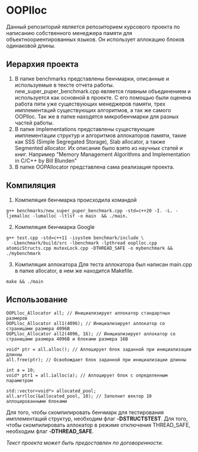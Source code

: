 # OOPlloc
Данный репозиторий является репозиторием курсового проекта по написанию собственного менеджера памяти для объектноориентированных языков. Он использует аллокацию блоков одинаковой длины.

## Иерархия проекта
1. В папке benchmarks представлены бенчмарки, описанные и используемые в тексте отчета работы. new_super_puper_benchmark.cpp является главным объединением и используется как основной в проекте. С его помощью были оценена работа пяти уже существующих менеджеров памяти, трех имплементаций существующих алгоритмов, а так же самого OOPlloc. Так же в папке находятся микробенчмарки для разных частей работы.
2. В папке implementations представлены существующие имплементации структур и алгоритмов аллокаторов памяти, такие как SSS (Simple Segregated Storage), Slab allocator, а также Segmented allocator. Их описание было взято из научных статей и книг. Например "Memory Management Algorithms and Implementation in C/C++ by Bill Blunden"
3. В папке OOPAllocator представлена сама реализация проекта.

## Компиляция
1. Компиляция бенчмарка происходила командой

```
g++ benchmarks/new_super_puper_benchmark.cpp -std=c++20 -I. -L. -ljemalloc -lumalloc -ltlsf -o main  && ./main.
```

2. Компиляция бенчмарка Google

```
g++ test.cpp -std=c++11 -isystem benchmark/include \
  -Lbenchmark/build/src -lbenchmark -lpthread ooplloc.cpp atomicStructs.cpp mutexLock.cpp -DTHREAD_SAFE -o mybenchmark && ./mybenchmark
```

3. Компиляция аллокатора
Для теста аллокатора был написан main.cpp в папке allocator, в нем же находится Makefile.

```
make && ./main
```

## Использование
```
OOPLloc_Allocator all; // Инициализирует аллокатор стандартных размеров
OOPLloc_Allocator all1(4096); // Инициализирует аллокатор со страницами размера 4096B
OOPLloc_Allocator all2(4096, 16); // Инициализирует аллокатор со страницами размера 4096B и блоками размера 16B

void* ptr = all.alloc(); // Аллоцирует блок заданной при инициализации длинны
all.free(ptr); // Освобождает блок заданной при инициализации длинны

int a = 10;
void* ptr1 = all.ialloc(a); // Аллоцирует блок с определенным параметром

std::vector<void*> allocated_pool;
all.arrlloc(&allocated_pool, 10); // Заполнит вектор 10 аллоцированными блоками
```

Для того, чтобы скомпилировать бенчмарк для тестирования имплементаций структур, необходим флаг **-DSTRUCTSTEST**.
Для того, чтобы скомпилировать аллокатор в режиме отключения THREAD_SAFE, необходим флаг **-DTHREAD_SAFE**.

*Текст проекта может быть предоставлен по договоренности.*
